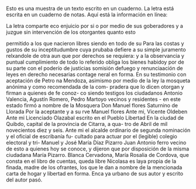 Esto es una muestra de un texto escrito en un cuaderno.
La letra está escrita en un cuaderno de notas. Aquí está la información en línea:

La letra
comparte eco enjuicio por si o por medio de sus goberadores y a juzgue sin intervención de los otorgantes quanto esto

permitido a los que nacieron libres siendo en todo de su
Para las costas y gustos de su inceptitudumbre cuya prubaba defiere a su simple juramento relxandole de otra aun que por derechos se requiera: y a la observancia y puntual cumplimiento de todo lo referido obliga los bienes habidoy por
de su parte con el poderío de justicias somisión defuego
y renunciaación de leyes en derecho necesarias contage
neral en forma. En su testimonio con aceptación de Petro
na Mendoza, asimismo por medio de la ley
la mosqueta anónima y como recomendada de la com- pradera que lo dicen otorgan y firman a quienes de fe conoz- co siendo testigos los ciudadanos Antonio Valencia, Agustín Romero, Pedro Martoyo vecinos y residentes - en este
estado firmó a nombre de la Mosquera Don Manuel flores
Saturnino de Llorada
Por la aceptante y a su rve
Manuel flores
Ante mi, Vicente Oldeben
Ante mi Licenciado Olazabal escrito en el Pueblo Libertad
En la ciudad de Quibdo, capital de la provincia de Citarra, a qua- tro de Abril de mil novecientos diez y seis. Ante mi el alcalde ordinario de segunda nominación y el oficial de escribanía fu- cultado para actuar por el (legible) colegio electoral y tri-
Manuel y
José María Díaz
Pizarro Juan Antonio
ferro vecino de esto
a quienes hoy se conoce,
y dijeron que por disposición
de la misma ciudadana María
Pizarro.
Blanca Cervadona, María Rosalia de Cordova, que consta en el libro de cuentas, queda libre Nicolasa es laya propia de la finada, madre de los ofrantes, los que le dan a nombre de la mencionada carta de hogar y libertad en forma. Enca ya urbano de sus autor y escrito del autor pasó.